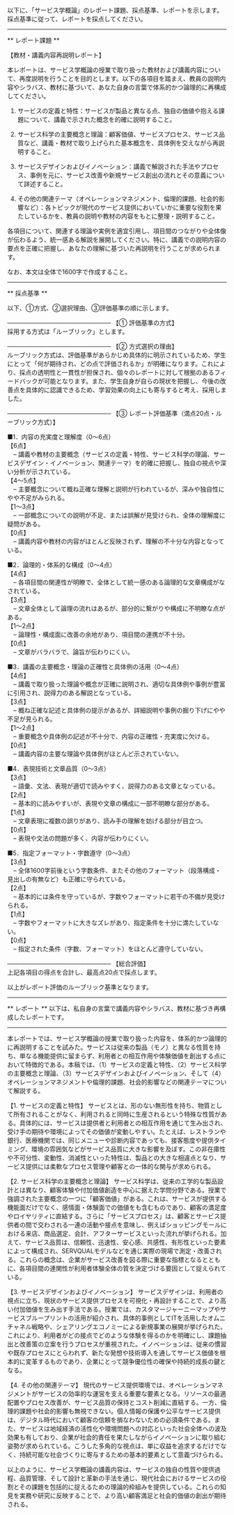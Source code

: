 以下に、「サービス学概論」のレポート課題、採点基準、レポートを示します。採点基準に従って、レポートを採点してください。

---------------------------------------
** レポート課題 **

【教材・講義内容再説明レポート】

本レポートは、サービス学概論の授業で取り扱った教材および講義内容について、再度説明を行うことを目的とします。以下の各項目を踏まえ、教員の説明内容やシラバス、教材に基づいて、あなた自身の言葉で体系的かつ論理的に再構成してください。

1. サービスの定義と特性：サービスが製品と異なる点、独自の価値や抱える課題について、講義で示された概念を的確に説明すること。

2. サービス科学の主要概念と理論：顧客価値、サービスプロセス、サービス品質など、講義・教材で取り上げられた基本概念を、具体例を交えながら再説明すること。

3. サービスデザインおよびイノベーション：講義で解説された手法やプロセス、事例を元に、サービス改善や新規サービス創出の流れとその意義について詳述すること。

4. その他の関連テーマ（オペレーションマネジメント、倫理的課題、社会的影響など）：各トピックが現代のサービス提供においていかに重要な役割を果たしているかを、教員の説明や教材の内容をもとに整理・説明すること。

各項目について、関連する理論や実例を適宜引用し、項目間のつながりや全体像が伝わるよう、統一感ある解説を展開してください。特に、講義での説明内容の要点を正確に把握し、あなたの理解に基づいた再説明を行うことが求められます。

なお、本文は全体で1600字で作成すること。

---------------------------------------
** 採点基準 **

以下、①方式、②選択理由、③評価基準の順に示します。

────────────────────────
【① 評価基準の方式】  
採用する方式は「ルーブリック」とします。

────────────────────────
【② 方式選択の理由】  
ルーブリック方式は、評価基準があらかじめ具体的に明示されているため、学生にとって「何が期待され、どの点で評価されるか」が明確になります。これにより、採点の透明性と一貫性が担保され、個々のレポートに対して根拠のあるフィードバックが可能となります。また、学生自身が自らの現状を把握し、今後の改善点を具体的に認識できるため、学習効果の向上にも寄与すると考え、採用しました。

────────────────────────
【③ レポート評価基準（満点20点・ルーブリック方式）】

■1．内容の充実度と理解度（0～6点）  
【6点】  
 – 講義や教材の主要概念（サービスの定義・特性、サービス科学の理論、サービスデザイン・イノベーション、関連テーマ）を的確に把握し、独自の視点や深い分析が示されている。  
【4～5点】  
 – 主要概念について概ね正確な理解と説明が行われているが、深みや独自性にやや不足がみられる。  
【1～3点】  
 – 一部概念についての説明が不足、または誤解が見受けられ、全体の理解度に疑問がある。  
【0点】  
 – 講義内容や教材の内容がほとんど反映されず、理解の不十分な内容となっている。

■2．論理的・体系的な構成（0～4点）  
【4点】  
 – 各項目間の関連性が明瞭で、全体として統一感のある論理的な文章構成がなされている。  
【3点】  
 – 文章全体として論理の流れはあるが、部分的に繋がりや構成に不明瞭な点がある。  
【1～2点】  
 – 論理性・構成面に改善の余地があり、項目間の連携が不十分。  
【0点】  
 – 文章がバラバラで、論旨が伝わりにくい。

■3．講義の主要概念・理論の正確性と具体例の活用（0～4点）  
【4点】  
 – 講義で取り扱った理論や概念が正確に説明され、適切な具体例や事例が豊富に引用され、説得力のある解説となっている。  
【3点】  
 – 概ね正確な記述と具体例の提示があるが、詳細説明や事例の掘り下げにやや不足が見られる。  
【1～2点】  
 – 重要概念や具体例の記述が不十分で、内容の正確性・充実度に欠ける。  
【0点】  
 – 講義内容の主要な理論や具体例がほとんど示されていない。

■4．表現技術と文章品質（0～3点）  
【3点】  
 – 語彙、文法、表現が適切で読みやすく、説得力のある文章となっている。  
【2点】  
 – 基本的に読みやすいが、表現や文章の構成に一部不明瞭な部分がある。  
【1点】  
 – 文章表現に複数の誤りがあり、読み手の理解を妨げる部分が目立つ。  
【0点】  
 – 表現や文法の問題が多く、内容が伝わりにくい。

■5．指定フォーマット・字数遵守（0～3点）  
【3点】  
 – 全体1600字前後という字数条件、またその他のフォーマット（段落構成・見出しの有無など）も正確に守られている。  
【2点】  
 – 基本的には条件を守っているが、字数やフォーマットに若干の不備が見受けられる。  
【1点】  
 – 字数やフォーマットに大きなズレがあり、指定条件を十分に満たしていない。  
【0点】  
 – 指定された条件（字数、フォーマット）をほとんど遵守していない。

────────────────────────
【総合評価】  
上記各項目の得点を合計し、最高点20点で採点します。

以上がレポート評価のルーブリック基準となります。

---------------------------------------
** レポート **
以下は、私自身の言葉で講義内容やシラバス、教材に基づき再構成したレポートです。

------------------------------------------------------------
本レポートでは、サービス学概論の授業で取り扱った内容を、体系的かつ論理的に再説明することを試みた。サービスは従来の製品（モノ）と異なる性質を持ち、単なる機能提供に留まらず、利用者との相互作用や体験価値を創出する点において特徴的である。本稿では、（1）サービスの定義と特性、（2）サービス科学の主要概念と理論、（3）サービスデザインおよびイノベーション、そして（4）オペレーションマネジメントや倫理的課題、社会的影響などの関連テーマについて解説する。

【1. サービスの定義と特性】
サービスとは、形のない無形性を持ち、物質として所有されることがなく、利用されると同時に生産されるという特殊な性質がある。具体的には、サービスは提供者と利用者との相互作用を通じて生み出され、受け手の期待や環境によってその価値が変動しやすい。たとえば、レストランや銀行、医療機関では、同じメニューや診断内容であっても、接客態度や提供タイミング、環境の雰囲気などがサービス品質に大きな影響を及ぼす。この非在庫性や不可分性、変動性、消滅性といった特性は、製品との大きな相違点となり、サービス提供には柔軟なプロセス管理や顧客との一体的な関与が求められる。

【2. サービス科学の主要概念と理論】
サービス科学は、従来の工学的な製品設計とは異なり、顧客体験や付加価値創造を中心に据えた学問分野である。授業で強調された主要概念の一つに「顧客価値」がある。これは、サービスが提供する機能面だけでなく、感情面・体験面での価値をも含むものであり、顧客の満足度やロイヤリティに直結する。さらに「サービスプロセス」は、顧客とサービス提供者の間で交わされる一連の活動や接点を意味し、例えばショッピングモールにおける来店、商品選定、会計、アフターサービスといった流れが挙げられる。加えて、サービス品質は、信頼性、迅速性、安心感、共感性、有形性といった要素によって構成され、SERVQUALモデルなどを通じ実際の現場で測定・改善される。これらの概念は、企業がサービス改善を図る際に重要な指標となるとともに、各項目間の連関性が利用者体験全体の質を決定づける要因として捉えられている。

【3. サービスデザインおよびイノベーション】
サービスデザインは、利用者の視点に立ち、現状のサービス提供プロセスを可視化・再設計することで、より高い付加価値を生み出す手法である。授業では、カスタマージャーニーマップやサービスブループリントの活用が紹介され、具体的事例としてITを活用したオムニチャネル戦略や、シェアリングエコノミーによる新規事業の展開が挙げられた。これにより、利用者がどの接点でどのような体験を得るのかを明確にし、課題抽出と改善策の立案を行うプロセスが重視された。イノベーションは、従来の慣習や既存プロセスにとらわれず、新たな発想や技術導入を通してサービス価値を根本的に変革するものであり、企業にとって競争優位性の確保や持続的成長の鍵となる。

【4. その他の関連テーマ】
現代のサービス提供環境では、オペレーションマネジメントがサービスの効率的な運営を支える重要な要素となる。リソースの最適配置やプロセス改善が、サービス品質の保持とコスト削減に直結する。一方、倫理的課題や社会的影響も無視できない。個人情報の保護や公平なサービス提供は、デジタル時代において顧客の信頼を損なわないための必須条件である。また、サービスは地域経済の活性化や環境問題への対応といった社会全体への波及効果も有しており、企業が社会的責任を果たしながらイノベーションに取り組む姿勢が求められている。こうした多角的な視点は、単に収益を追求するだけでなく、持続可能な社会づくりに寄与するための基本的要素として意義づけられる。

以上のように、サービス学概論の講義内容は、サービスの独自の性質や提供過程、品質管理、そして設計と革新の手法を通じ、現代社会におけるサービスの役割とその課題を包括的に捉えるための理論的枠組みを提供している。これらの知見を実務や研究に反映することで、より高い顧客満足と社会的価値の創出が期待される。

